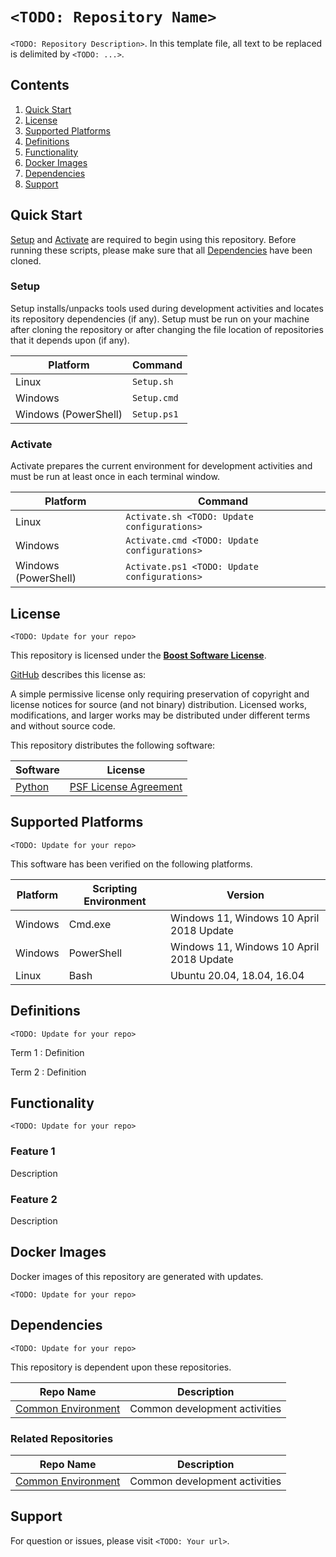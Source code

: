 # `<TODO: Repository Name>`

`<TODO: Repository Description>`. In this template file, all text to be replaced is delimited by `<TODO: ...>`.


## Contents

1. [Quick Start](#quick-start)
2. [License](#license)
3. [Supported Platforms](#supported-platforms)
4. [Definitions](#definitions)
5. [Functionality](#functionality)
6. [Docker Images](#docker-images)
7. [Dependencies](#dependencies)
8. [Support](#support)


## Quick Start

[Setup](#setup) and [Activate](#activate) are required to begin using this repository. Before running these scripts, please make sure that all [Dependencies](#dependencies) have been cloned.

### Setup
  Setup installs/unpacks tools used during development activities and locates its repository dependencies (if any). Setup must be run on your machine after cloning the repository or after changing the file location of repositories that it depends upon (if any).


  | Platform | Command |
  |-|-|
  | Linux | `Setup.sh` |
  | Windows | `Setup.cmd` |
  | Windows (PowerShell) | `Setup.ps1` |

### Activate
  Activate prepares the current environment for development activities and must be run at least once in each terminal window.

  | Platform | Command |
  |-|-|
  | Linux | `Activate.sh <TODO: Update configurations>` |
  | Windows | `Activate.cmd <TODO: Update configurations>` |
  | Windows (PowerShell) | `Activate.ps1 <TODO: Update configurations>` |


## License

`<TODO: Update for your repo>`

This repository is licensed under the **[Boost Software License](https://www.boost.org/LICENSE_1_0.txt)**.

[GitHub](https://github.com) describes this license as:

  A simple permissive license only requiring preservation of copyright and license notices for source (and not binary) distribution. Licensed works, modifications, and larger works may be distributed under different terms and without source code.

This repository distributes the following software:

| Software | License |
|-|-|
| [Python](https://www.python.org) | [PSF License Agreement](https://docs.python.org/3/license.html) |


## Supported Platforms

`<TODO: Update for your repo>`

This software has been verified on the following platforms.

| Platform | Scripting Environment | Version |
|-|-|-|
| Windows | Cmd.exe | Windows 11, Windows 10 April 2018 Update |
| Windows | PowerShell | Windows 11, Windows 10 April 2018 Update |
| Linux | Bash | Ubuntu 20.04, 18.04, 16.04 |


## Definitions

`<TODO: Update for your repo>`

<a name=term-1>Term 1</a>
: Definition

<a name=term-2>Term 2</a>
: Definition


## Functionality

`<TODO: Update for your repo>`

### Feature 1
  Description

### Feature 2
  Description


## Docker Images

Docker images of this repository are generated with updates.

`<TODO: Update for your repo>`


## Dependencies

`<TODO: Update for your repo>`

This repository is dependent upon these repositories.


| Repo Name | Description |
|------------------------------|--------------------------------|
| [Common Environment](https://github.com/davidbrownell/Common_Environment_v3) | Common development activities |

### Related Repositories

| Repo Name | Description |
|------------------------------|--------------------------------|
| [Common Environment](https://github.com/davidbrownell/Common_Environment_v3) | Common development activities |


## Support

For question or issues, please visit `<TODO: Your url>`.

